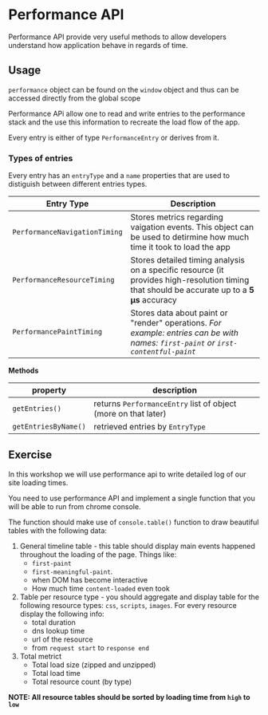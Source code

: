 # Performance API
Performance API provide very useful methods to allow developers understand how application behave in regards of time.

## Usage
`performance` object can be found on the `window` object and thus can be accessed directly from the global scope

Performance APi allow one to read and write entries to the performance stack and the use this information to recreate the load flow of the app.

Every entry is either of type `PerformanceEntry` or derives from it.

### Types of entries

Every entry has an `entryType` and a `name` properties that are used to distiguish between different entries types.

|Entry Type|Description|
|----------|-----------|
|`PerformanceNavigationTiming`|Stores metrics regarding vaigation events. This object can be used to detirmine how much time it took to load the app
|`PerformanceResourceTiming`|Stores detailed timing analysis on a specific resource (it provides high-resolution timing that should be accurate up to a **5 µs** accuracy|
|`PerformancePaintTiming`|Stores data about paint or "render" operations. _For example: entries can be with names: `first-paint` or `irst-contentful-paint`_
**Methods**

|property|description|
---------|------------
`getEntries()`| returns `PerformanceEntry` list of object (more on that later)
`getEntriesByName()`| retrieved entries by `EntryType` 

## Exercise
In this workshop we will use performance api to write detailed log of our site loading times. 

You need to use performance API and implement a single function that you will be able to run from chrome console.

The function should make use of `console.table()` function to draw beautiful tables with the following data:

1. General timeline table - this table should display main events happened throughout the loading of the page. Things like:
    * `first-paint`
    * `first-meaningful-paint`.
    * when DOM has become interactive
    * How much time `content-loaded` even took
2. Table per resource type - you should aggregate and display table for the following resource types: `css`, `scripts`, `images`. For every resource display the following info:
    * total duration
    * dns lookup time
    * url of the resource
    * from `request start` to `response end`
3. Total metrict
    * Total load size (zipped and unzipped)
    * Total load time
    * Total resource count (by type)
    
**NOTE: All resource tables should be sorted by loading time from `high` to `low`**
